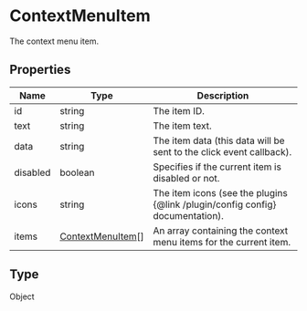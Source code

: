 # ContextMenuItem

The context menu item.

## Properties

| Name | Type | Description |
| ---- | ---- | ----------- |
| id | string | The item ID. |
| text | string | The item text. |
| data | string | The item data (this data will be sent to the click event callback). |
| disabled | boolean | Specifies if the current item is disabled or not. |
| icons | string | The item icons (see the plugins &#123;@link /plugin/config config&#125; documentation). |
| items | [ContextMenuItem](../Enumeration/ContextMenuItem.md)[] | An array containing the context menu items for the current item. |
## Type

Object

